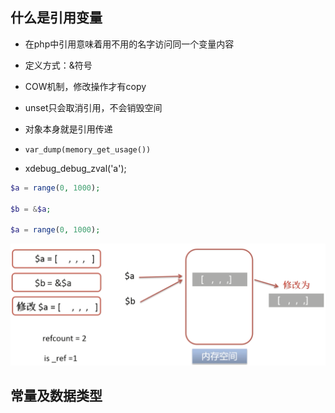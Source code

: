 ## 什么是引用变量

- 在php中引用意味着用不用的名字访问同一个变量内容

- 定义方式：&符号

- COW机制，修改操作才有copy

- unset只会取消引用，不会销毁空间

- 对象本身就是引用传递

- `var_dump(memory_get_usage())`

- xdebug_debug_zval('a');

```php
$a = range(0, 1000);

$b = &$a;

$a = range(0, 1000);
```

![](/assets/360截图18430707394954.png)


## 常量及数据类型